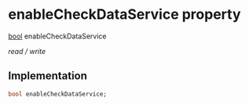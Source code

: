 


# enableCheckDataService property






[bool](https://api.flutter.dev/flutter/dart-core/bool-class.html) enableCheckDataService
  
_read / write_






## Implementation

```dart
bool enableCheckDataService;


```







